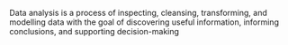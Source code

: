 Data analysis is a process of inspecting, cleansing, transforming, and modelling data with the goal of discovering useful information, informing conclusions, and supporting decision-making
